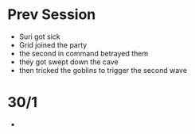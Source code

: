 # Prev Session
- Suri got sick 
- Grid joined the party
- the second in command betrayed them
- they got swept down the cave
- then tricked the goblins to trigger the second wave

# 30/1
- 